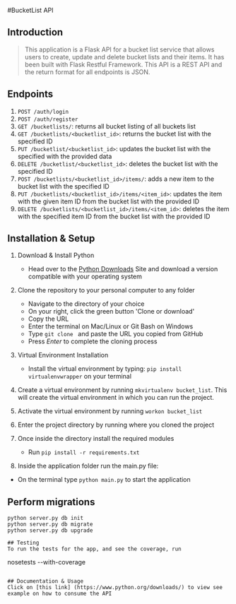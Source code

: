 #BucketList API

## Introduction

> This application is a Flask API for a bucket list service that allows users to create, update and delete bucket lists and their items. It has been built with Flask Restful Framework. This API is a REST API and the return format for all endpoints is JSON.

## Endpoints

1. `POST /auth/login`
2. `POST /auth/register`
3. `GET /bucketlists/`: returns all bucket listing of all buckets list
4. `GET /bucketlists/<bucketlist_id>`: returns the bucket list with the specified ID
5. `PUT /bucketlist/<bucketlist_id>`: updates the bucket list with the specified with the provided data
6. `DELETE /bucketlist/<bucketlist_id>`: deletes the bucket list with the specified ID
7. `POST /bucketlists/<bucketlist_id>/items/`: adds a new item to the bucket list with the specified ID
8. `PUT /bucketlists/<bucketlist_id>/items/<item_id>`: updates the item with the given item ID from the bucket list with the provided ID
9. `DELETE /bucketlists/<bucketlist_id>/items/<item_id>`: deletes the item with the specified item ID from the bucket list with the provided ID

## Installation & Setup
1. Download & Install Python
 	* Head over to the [Python Downloads](https://www.python.org/downloads/) Site and download a version compatible with your operating system
 
2. Clone the repository to your personal computer to any folder
 	* Navigate to the directory of your choice
 	* On your right, click the green button 'Clone or download'
 	* Copy the URL
 	* Enter the terminal on Mac/Linux or Git Bash on Windows
 	* Type `git clone ` and paste the URL you copied from GitHub
 	* Press *Enter* to complete the cloning process
3. Virtual Environment Installation
 	* Install the virtual environment by typing: `pip install virtualenvwrapper` on your terminal
4. Create a virtual environment by running `mkvirtualenv bucket_list`. This will create the virtual environment in which you can run the project.
5. Activate the virtual environment by running `workon bucket_list`
6. Enter the project directory by running where you cloned the project
7. Once inside the directory install the required modules
 	* Run `pip install -r requirements.txt`
8. Inside the application folder run the main.py file:
 * On the terminal type `python main.py` to start the application

 ## Perform migrations
```
python server.py db init
python server.py db migrate
python server.py db upgrade

## Testing
To run the tests for the app, and see the coverage, run
```
nosetests --with-coverage
```

## Documentation & Usage
Click on [this link] (https://www.python.org/downloads/) to view see example on how to consume the API